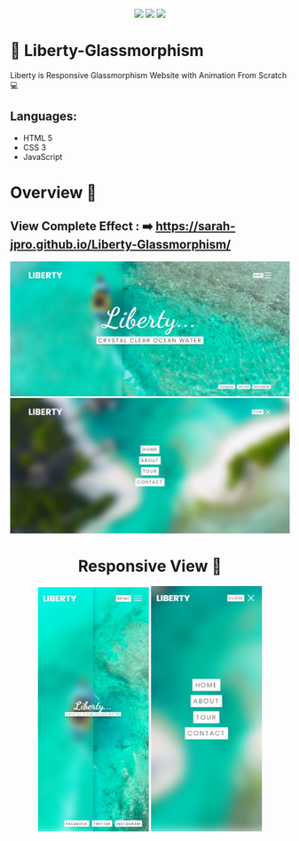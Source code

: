 <p align="center">
  <img src="https://img.shields.io/badge/HTML5-E34F26?style=for-the-badge&logo=html5&logoColor=white">
  <img src="https://img.shields.io/badge/CSS3-1572B6?style=for-the-badge&logo=css3&logoColor=white">
  <img src="https://img.shields.io/badge/JavaScript-F7DF1E?style=for-the-badge&logo=javascript&logoColor=black">
</p>



# 🌴 Liberty-Glassmorphism


Liberty is Responsive Glassmorphism Website with Animation From Scratch 💻

Languages:
----------
- HTML 5
- CSS 3
- JavaScript


# Overview 👀

## View Complete Effect : ➡️ https://sarah-jpro.github.io/Liberty-Glassmorphism/

<p align="center">
 <img src="img\vue1.jpg" width="600">
 <img src="img\vue2.jpg" width="600">

<h1 style="text-align: center;">Responsive View 📱</h1>

 <p align="center">
 <img src="img\resp1.jpg" width="200">
 <img src="img\resp2.jpg" width="200">
